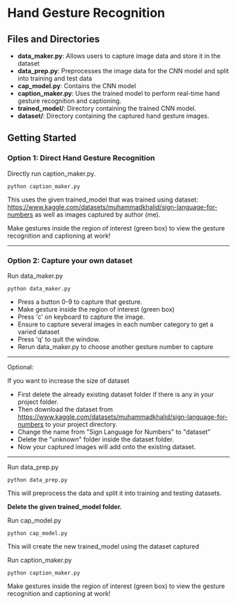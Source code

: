 # Hand Gesture Recognition

## Files and Directories
- **data_maker.py**: Allows users to capture image data and store it in the dataset
- **data_prep.py**: Preprocesses the image data for the CNN model and split into training and test data
- **cap_model.py**: Contains the CNN model
- **caption_maker.py**: Uses the trained model to perform real-time hand gesture recognition and captioning.
- **trained_model/**: Directory containing the trained CNN model.
- **dataset/**: Directory containing the captured hand gesture images.

## Getting Started
### Option 1: Direct Hand Gesture Recognition

Directly run caption_maker.py.
    
    python caption_maker.py

This uses the given trained_model that was trained using dataset: https://www.kaggle.com/datasets/muhammadkhalid/sign-language-for-numbers
as well as images captured by author (me). 

Make gestures inside the region of interest (green box) to view the gesture recognition and captioning at work!

-------

### Option 2: Capture your own dataset

Run data_maker.py
    
    python data_maker.py

- Press a button 0-9 to capture that gesture.
- Make gesture inside the region of interest (green box)
- Press 'c' on keyboard to capture the image. 
- Ensure to capture several images in each number category to get a varied dataset
- Press 'q' to quit the window.
- Rerun data_maker.py to choose another gesture number to capture

----

Optional:

If you want to increase the size of dataset 
- First delete the already existing dataset folder if there is any in your project folder. 
- Then download the dataset from https://www.kaggle.com/datasets/muhammadkhalid/sign-language-for-numbers to your project directory. 
- Change the name from "Sign Language for Numbers" to "dataset"
- Delete the "unknown" folder inside the dataset folder. 
- Now your captured images will add onto the existing dataset.
----

Run data_prep.py

    python data_prep.py

This will preprocess the data and split it into training and testing datasets.

**Delete the given trained_model folder.**

Run cap_model.py

    python cap_model.py

This will create the new trained_model using the dataset captured

Run caption_maker.py

    python caption_maker.py

Make gestures inside the region of interest (green box) to view the gesture recognition and captioning at work!
